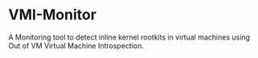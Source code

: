 # VMI-Monitor
A Monitoring tool to detect inline kernel rootkits in virtual machines using Out of VM Virtual Machine Introspection.
